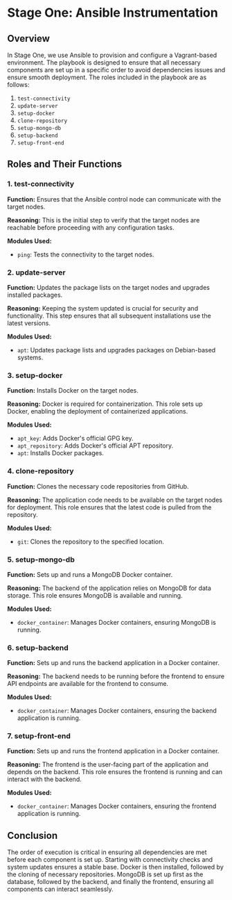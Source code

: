 # Stage One: Ansible Instrumentation

## Overview
In Stage One, we use Ansible to provision and configure a Vagrant-based environment. The playbook is designed to ensure that all necessary components are set up in a specific order to avoid dependencies issues and ensure smooth deployment. The roles included in the playbook are as follows:

1. `test-connectivity`
2. `update-server`
3. `setup-docker`
4. `clone-repository`
5. `setup-mongo-db`
6. `setup-backend`
7. `setup-front-end`

## Roles and Their Functions

### 1. test-connectivity
**Function:** Ensures that the Ansible control node can communicate with the target nodes.

**Reasoning:** This is the initial step to verify that the target nodes are reachable before proceeding with any configuration tasks.

**Modules Used:**
- `ping`: Tests the connectivity to the target nodes.

### 2. update-server
**Function:** Updates the package lists on the target nodes and upgrades installed packages.

**Reasoning:** Keeping the system updated is crucial for security and functionality. This step ensures that all subsequent installations use the latest versions.

**Modules Used:**
- `apt`: Updates package lists and upgrades packages on Debian-based systems.

### 3. setup-docker
**Function:** Installs Docker on the target nodes.

**Reasoning:** Docker is required for containerization. This role sets up Docker, enabling the deployment of containerized applications.

**Modules Used:**
- `apt_key`: Adds Docker's official GPG key.
- `apt_repository`: Adds Docker's official APT repository.
- `apt`: Installs Docker packages.

### 4. clone-repository
**Function:** Clones the necessary code repositories from GitHub.

**Reasoning:** The application code needs to be available on the target nodes for deployment. This role ensures that the latest code is pulled from the repository.

**Modules Used:**
- `git`: Clones the repository to the specified location.

### 5. setup-mongo-db
**Function:** Sets up and runs a MongoDB Docker container.

**Reasoning:** The backend of the application relies on MongoDB for data storage. This role ensures MongoDB is available and running.

**Modules Used:**
- `docker_container`: Manages Docker containers, ensuring MongoDB is running.

### 6. setup-backend
**Function:** Sets up and runs the backend application in a Docker container.

**Reasoning:** The backend needs to be running before the frontend to ensure API endpoints are available for the frontend to consume.

**Modules Used:**
- `docker_container`: Manages Docker containers, ensuring the backend application is running.

### 7. setup-front-end
**Function:** Sets up and runs the frontend application in a Docker container.

**Reasoning:** The frontend is the user-facing part of the application and depends on the backend. This role ensures the frontend is running and can interact with the backend.

**Modules Used:**
- `docker_container`: Manages Docker containers, ensuring the frontend application is running.

## Conclusion
The order of execution is critical in ensuring all dependencies are met before each component is set up. Starting with connectivity checks and system updates ensures a stable base. Docker is then installed, followed by the cloning of necessary repositories. MongoDB is set up first as the database, followed by the backend, and finally the frontend, ensuring all components can interact seamlessly.
